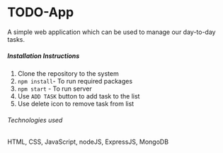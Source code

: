# TODO-App

A simple web application which can be used to manage our day-to-day tasks.

##### Installation Instructions

1. Clone the repository to the system
2. `npm install`- To run required packages
3. `npm start` - To run server
4. Use `ADD TASK` button to add task to the list
5. Use delete icon to remove task from list

###### Technologies used

HTML, CSS, JavaScript, nodeJS, ExpressJS, MongoDB
